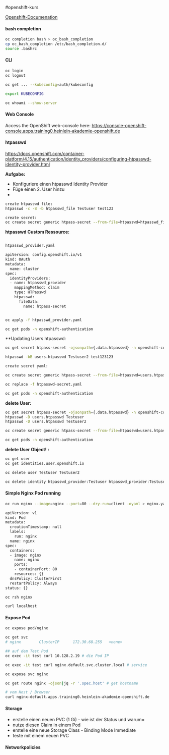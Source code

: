 #openshift-kurs 

[Openshift-Documenation](https://docs.openshift.com/container-platform/4.15/welcome/index.html)

#### bash completion

```bash
oc completion bash > oc_bash_completion
cp oc_bash_completion /etc/bash_completion.d/
source .bashrc
```

#### CLI

``` bash
oc login
oc logout

oc get ... --kubeconfig=auth/kubeconfig

export KUBECONFIG

oc whoami --show-server
```


#### Web Console

Access the OpenShift web-console here: https://console-openshift-console.apps.training0.heinlein-akademie-openshift.de

#### htpasswd

https://docs.openshift.com/container-platform/4.15/authentication/identity_providers/configuring-htpasswd-identity-provider.html

**Aufgabe:**
- Konfiguriere einen htpasswd Identity Provider
- Füge einen 2. User hinzu
- 

``` bash
create htpasswd file:
htpasswd -c -B -b htpasswd_file Testuser test123

create secret:
oc create secret generic htpass-secret --from-file=htpasswd=htpasswd_file -n openshift-config
```

**htpasswd Custom Ressource:**
``` bash

htpasswd_provider.yaml

apiVersion: config.openshift.io/v1
kind: OAuth
metadata:
  name: cluster
spec:
  identityProviders:
  - name: htpasswd_provider 
    mappingMethod: claim 
    type: HTPasswd
    htpasswd:
      fileData:
        name: htpass-secret


oc apply -f htpasswd_provider.yaml

oc get pods -n openshift-authentication

```

**Updating Users htpasswd:
``` bash
oc get secret htpass-secret -ojsonpath={.data.htpasswd} -n openshift-config | base64 -d > users.htpasswd

htpasswd -bB users.htpasswd Testuser2 test123123

create secret yaml:

oc create secret generic htpass-secret --from-file=htpasswd=users.htpasswd -n openshift-config --dry-run=client -o yaml > htpasswd-secret.yaml

oc replace -f htpasswd-secret.yaml

oc get pods -n openshift-authentication
```

**delete User:**
```bash
oc get secret htpass-secret -ojsonpath={.data.htpasswd} -n openshift-config | base64 -d > users.htpasswd
htpasswd -D users.htpasswd Testuser
htpasswd -D users.htpasswd Testuser2

oc create secret generic htpass-secret --from-file=htpasswd=users.htpasswd --dry-run=client -o yaml -n openshift-config | oc relace -f -

oc get pods -n openshift-authentication
```

**delete User Object! :**
``` bash
oc get user
oc get identities.user.openshift.io

oc delete user Testuser Testuser2

oc delete identity htpasswd_provider:Testuser htpasswd_provider:Testuser2
```

#### Simple Nginx Pod running
```bash
oc run nginx --image=nginx --port=80 --dry-run=client -oyaml > nginx.yaml

apiVersion: v1
kind: Pod
metadata:
  creationTimestamp: null
  labels:
    run: nginx
  name: nginx
spec:
  containers:
  - image: nginx
    name: nginx
    ports:
    - containerPort: 80
    resources: {}
  dnsPolicy: ClusterFirst
  restartPolicy: Always
status: {}

oc rsh nginx

curl localhost


```

#### Expose Pod
``` bash
oc expose pod/nginx

oc get svc
# nginx        ClusterIP      172.30.68.255   <none>                                 80/TCP    7s

## auf dem Test Pod
oc exec -it test curl 10.128.2.19 # die Pod IP

oc exec -it test curl nginx.default.svc.cluster.local # service

oc expose svc nginx

oc get route nginx -ojson|jq -r '.spec.host' # get hostname

# vom Host / Browser
curl nginx-default.apps.training0.heinlein-akademie-openshift.de
```

#### Storage

- erstelle einen neuen PVC (1 Gi) - wie ist der Status und warum=
- nutze diesen Claim in einem Pod
- erstelle eine neue Storage Class - Binding Mode Immediate
- teste mit einem neuen PVC




#### Networkpolicies


